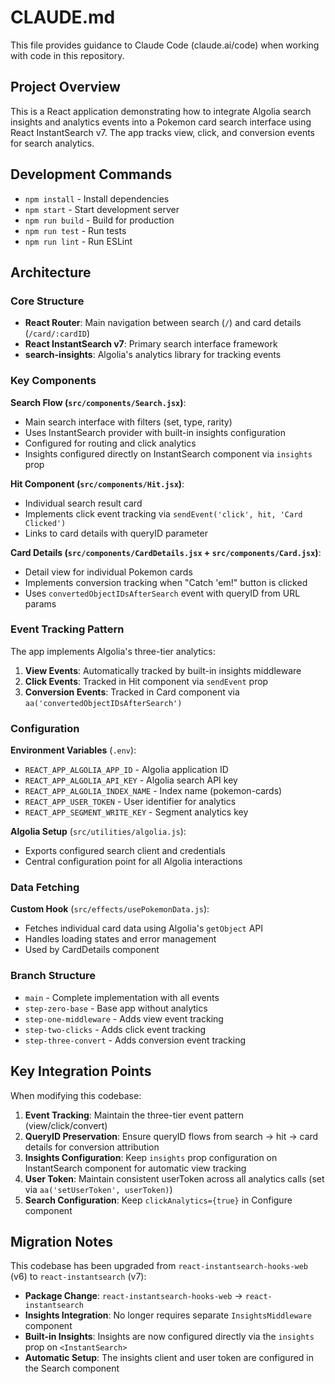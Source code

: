 # CLAUDE.md

This file provides guidance to Claude Code (claude.ai/code) when working with code in this repository.

## Project Overview

This is a React application demonstrating how to integrate Algolia search insights and analytics events into a Pokemon card search interface using React InstantSearch v7. The app tracks view, click, and conversion events for search analytics.

## Development Commands

- `npm install` - Install dependencies
- `npm start` - Start development server
- `npm run build` - Build for production
- `npm run test` - Run tests
- `npm run lint` - Run ESLint

## Architecture

### Core Structure
- **React Router**: Main navigation between search (`/`) and card details (`/card/:cardID`)
- **React InstantSearch v7**: Primary search interface framework
- **search-insights**: Algolia's analytics library for tracking events

### Key Components

**Search Flow (`src/components/Search.jsx`)**:
- Main search interface with filters (set, type, rarity)
- Uses InstantSearch provider with built-in insights configuration
- Configured for routing and click analytics
- Insights configured directly on InstantSearch component via `insights` prop

**Hit Component (`src/components/Hit.jsx`)**:
- Individual search result card
- Implements click event tracking via `sendEvent('click', hit, 'Card Clicked')`
- Links to card details with queryID parameter

**Card Details (`src/components/CardDetails.jsx` + `src/components/Card.jsx`)**:
- Detail view for individual Pokemon cards
- Implements conversion tracking when "Catch 'em!" button is clicked
- Uses `convertedObjectIDsAfterSearch` event with queryID from URL params

### Event Tracking Pattern

The app implements Algolia's three-tier analytics:

1. **View Events**: Automatically tracked by built-in insights middleware
2. **Click Events**: Tracked in Hit component via `sendEvent` prop
3. **Conversion Events**: Tracked in Card component via `aa('convertedObjectIDsAfterSearch')`

### Configuration

**Environment Variables** (`.env`):
- `REACT_APP_ALGOLIA_APP_ID` - Algolia application ID
- `REACT_APP_ALGOLIA_API_KEY` - Algolia search API key
- `REACT_APP_ALGOLIA_INDEX_NAME` - Index name (pokemon-cards)
- `REACT_APP_USER_TOKEN` - User identifier for analytics
- `REACT_APP_SEGMENT_WRITE_KEY` - Segment analytics key

**Algolia Setup** (`src/utilities/algolia.js`):
- Exports configured search client and credentials
- Central configuration point for all Algolia interactions

### Data Fetching

**Custom Hook** (`src/effects/usePokemonData.js`):
- Fetches individual card data using Algolia's `getObject` API
- Handles loading states and error management
- Used by CardDetails component

### Branch Structure

- `main` - Complete implementation with all events
- `step-zero-base` - Base app without analytics
- `step-one-middleware` - Adds view event tracking
- `step-two-clicks` - Adds click event tracking  
- `step-three-convert` - Adds conversion event tracking

## Key Integration Points

When modifying this codebase:

1. **Event Tracking**: Maintain the three-tier event pattern (view/click/convert)
2. **QueryID Preservation**: Ensure queryID flows from search → hit → card details for conversion attribution
3. **Insights Configuration**: Keep `insights` prop configuration on InstantSearch component for automatic view tracking
4. **User Token**: Maintain consistent userToken across all analytics calls (set via `aa('setUserToken', userToken)`)
5. **Search Configuration**: Keep `clickAnalytics={true}` in Configure component

## Migration Notes

This codebase has been upgraded from `react-instantsearch-hooks-web` (v6) to `react-instantsearch` (v7):

- **Package Change**: `react-instantsearch-hooks-web` → `react-instantsearch`
- **Insights Integration**: No longer requires separate `InsightsMiddleware` component
- **Built-in Insights**: Insights are now configured directly via the `insights` prop on `<InstantSearch>`
- **Automatic Setup**: The insights client and user token are configured in the Search component